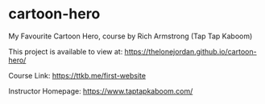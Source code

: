 # cartoon-hero
My Favourite Cartoon Hero, course by Rich Armstrong (Tap Tap Kaboom)

This project is available to view at: https://thelonejordan.github.io/cartoon-hero/

Course Link: https://ttkb.me/first-website

Instructor Homepage: https://www.taptapkaboom.com/
